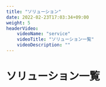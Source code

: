 ```yaml
---
title: "ソリューション"
date: 2022-02-23T17:03:34+09:00
weight: 5
headerVideo: 
    videoName: "service"
    videoTitle: "ソリューション一覧"
    videoDescription: ""
---
```


# ソリューション一覧
